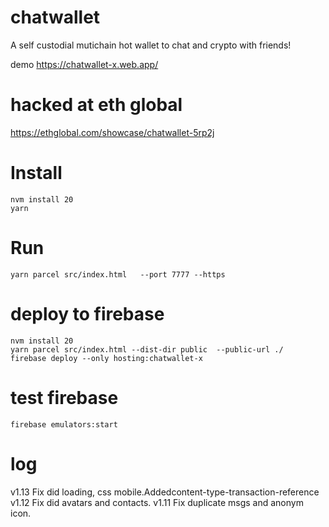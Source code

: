 # chatwallet

A self custodial mutichain hot wallet to chat and crypto with friends!

demo https://chatwallet-x.web.app/

# hacked at eth global
https://ethglobal.com/showcase/chatwallet-5rp2j


# Install

```
nvm install 20
yarn
```

# Run

```
yarn parcel src/index.html   --port 7777 --https

```
<!-- 
yarn parcel src/index.html  src/peerEncrypt.html   --port 7777 --https
 -->

# deploy to firebase

```
nvm install 20
yarn parcel src/index.html --dist-dir public  --public-url ./
firebase deploy --only hosting:chatwallet-x
```
# test firebase 
```
firebase emulators:start
```
# log
v1.13 Fix did loading, css mobile.Addedcontent-type-transaction-reference
v1.12 Fix did avatars and contacts.
v1.11 Fix duplicate msgs and anonym icon.
